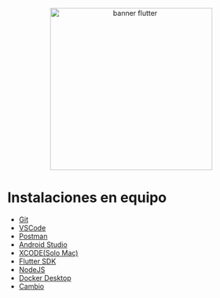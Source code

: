 <p align="center">
    <img src="https://www.techupdates.net/wp-content/uploads/2021/02/Flutter.png" alt="banner flutter" width="330"/>
</p>

# Instalaciones en equipo
- [Git](https://git-scm.com/)
- [VSCode](https://code.visualstudio.com/Download)
- [Postman](https://www.postman.com/)
- [Android Studio](https://developer.android.com/studio?hl=es-419)
- [XCODE(Solo Mac)](https://developer.apple.com/xcode/)
- [Flutter SDK](https://flutter.dev/)
- [NodeJS](https://nodejs.org/en/download/)
- [Docker Desktop](https://www.docker.com/)
- [Cambio]()